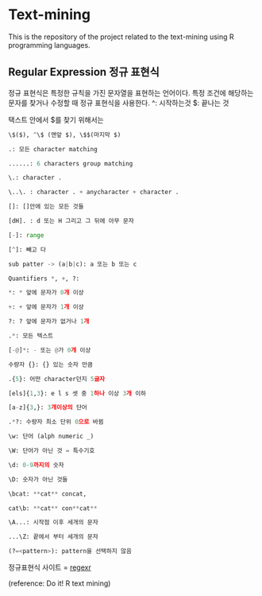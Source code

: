 # Text-mining
This is the repository of the project related to the text-mining using R programming languages.


## Regular Expression 정규 표현식
정규 표현식은 특정한 규칙을 가진 문자열을 표현하는 언어이다. 특정 조건에 해당하는 문자를 찾거나 수정할 때 정규 표현식을 사용한다. 
^: 시작하는것
$: 끝나는 것

택스트 안에서 $를 찾기 위해서는
```python
\$($), ^\$ (맨앞 $), \$$(마지막 $)
```

```python
.: 모든 character matching

......: 6 characters group matching

\.: character .

\..\. : character . + anycharacter + character .
```

```python
[]: []안에 있는 모든 것들

[dH]. : d 또는 H 그리고 그 뒤에 아무 문자

[-]: range

[^]: 빼고 다

sub patter -> (a|b|c): a 또는 b 또는 c
```
```python
Quantifiers *, +, ?:

*: * 앞에 문자가 0개 이상

+: + 앞에 문자가 1개 이상

?: ? 앞에 문자가 없거나 1개
```
```python
.*: 모든 텍스트

[-@]*: - 또는 @가 0개 이상
```
```python
수량자 {}: {} 있는 숫자 만큼

.{5}: 어떤 character던지 5글자

[els]{1,3}: e l s 셋 중 1하나 이상 3개 이하

[a-z]{3,}: 3개이상의 단어

.*?: 수량자 최소 단위 0으로 바뀜
```

```python
\w: 단어 (alph numeric _)

\W: 단어가 아닌 것 = 특수기호

\d: 0-9까지의 숫자

\D: 숫자가 아닌 것들

\bcat: **cat** concat,

cat\b: **cat** con**cat**

\A...: 시작점 이후 세개의 문자

...\Z: 끝에서 부터 세개의 문자

(?=<pattern>): pattern을 선택하지 않음


```

정규표현식 사이트 = [regexr](gskinner.com/RegExr/)


(reference: Do it! R text mining)
